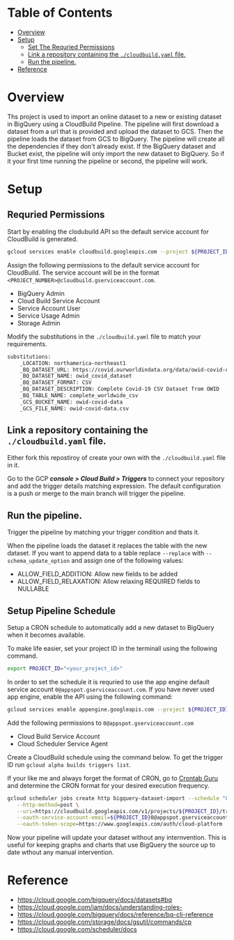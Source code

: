 # Table of Contents
- [Overview](#overview)
- [Setup](#setup)
  * [Set The Requried Permissions](#requried-permissions)
  * [Link a repository containing the `./cloudbuild.yaml` file.](#link-a-repository-containing-the---cloudbuildyaml--file)
  * [Run the pipeline.](#run-the-pipeline)
- [Reference](#reference)

# Overview

Ths project is used to import an online dataset to a new or existing dataset in BigQuery using a CloudBuild Pipeline. The pipeline will first download a dataset from a url that is provided and upload the dataset to GCS. Then the pipeline loads the dataset from GCS to BigQuery. The pipeline will create all the dependencies if they don't already exist. If the BigQuery dataset and Bucket exist, the pipeline will only import the new dataset to BigQuery. So if it your first time running the pipeline or second, the pipeline will work.

# Setup

## Requried Permissions

Start by enabling the clodubuild API so the default service account for CloudBuild is generated.

```sh
gcloud services enable cloudbuild.googleapis.com --project ${PROJECT_ID}
```

Assign the following permissions to the default service account for CloudBuild. The service account will be in the format `<PROJECT_NUMBER>@cloudbuild.gserviceaccount.com`.

  - BigQuery Admin
  - Cloud Build Service Account
  - Service Account User
  - Service Usage Admin
  - Storage Admin

Modify the substitutions in the `./cloudbuild.yaml` file to match your requirements.

```sh
substitutions:
    _LOCATION: northamerica-northeast1
    _BQ_DATASET_URL: https://covid.ourworldindata.org/data/owid-covid-data.csv
    _BQ_DATASET_NAME: owid_covid_dataset
    _BQ_DATASET_FORMAT: CSV
    _BQ_DATASET_DESCRIPTION: Complete Covid-19 CSV Dataset from OWID
    _BQ_TABLE_NAME: complete_worldwide_csv
    _GCS_BUCKET_NAME: owid-covid-data
    _GCS_FILE_NAME: owid-covid-data.csv
```

## Link a repository containing the `./cloudbuild.yaml` file.

Either fork this repostiroy of create your own with the `./cloudbuild.yaml` file in it.

Go to the GCP ***console > Cloud Build > Triggers*** to connect your repository and add the trigger details matching expression. The default configuration is a push or merge to the main branch will trigger the pipeline.

## Run the pipeline.

Trigger the pipeline by matching your trigger condition and thats it. 

When the pipeline loads the dataset it replaces the table with the new dataset. If you want to append data to a table replace `--replace` with `--schema_update_option` and assign one of the following values:

- ALLOW_FIELD_ADDITION: Allow new fields to be added
- ALLOW_FIELD_RELAXATION: Allow relaxing REQUIRED fields to NULLABLE

## Setup Pipeline Schedule

Setup a CRON schedule to automatically add a new dataset to BigQuery when it becomes available.

To make life easier, set your project ID in the terminall using the following command.

```sh
export PROJECT_ID="<your_project_id>"
```

In order to set the schedule it is requried to use the app engine default service account `0@appspot.gserviceaccount.com`. If you have never used app engine, enable the API using the following command:

```sh
gcloud services enable appengine.googleapis.com --project ${PROJECT_ID}
```

Add the following permissions to `0@appspot.gserviceaccount.com`

- Cloud Build Service Account
- Cloud Scheduler Service Agent

Create a CloudBuild schedule using the command below. To get the trigger ID run `gcloud alpha builds triggers list`. 

If your like me and always forget the format of CRON, go to [Crontab Guru](https://crontab.guru/) and determine the CRON format for your desired execution frequency.

```sh
gcloud scheduler jobs create http bigquery-dataset-import --schedule "0 12 * * *" \
   --http-method=post \
   --uri=https://cloudbuild.googleapis.com/v1/projects/${PROJECT_ID}/triggers/${TRIGGER_ID}:run \
   --oauth-service-account-email=${PROJECT_ID}0@appspot.gserviceaccount.com \
   --oauth-token-scope=https://www.googleapis.com/auth/cloud-platform
```

Now your pipeline will update your dataset without any internvention. This is useful for keeping graphs and charts that use BigQuery the source up to date wthout any manual intervention.

# Reference

- https://cloud.google.com/bigquery/docs/datasets#bq
- https://cloud.google.com/iam/docs/understanding-roles-
- https://cloud.google.com/bigquery/docs/reference/bq-cli-reference
- https://cloud.google.com/storage/docs/gsutil/commands/cp
- https://cloud.google.com/scheduler/docs



